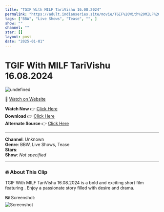 ```yaml
---
title: "TGIF With MILF TariVishu 16.08.2024"
permalink: "https://adult.indianseries.site/movie/TGIF%20With%20MILF%20TariVishu%2016.08.2024"
tags: ["BBW", "Live Shows", "Tease", "", ]
show: ""
channel: ""
star: []
layout: post
date: "2025-01-01"
---
```


# TGIF With MILF TariVishu 16.08.2024

![undefined](https://desisins.com/wp-content/uploads/2024/08/TGIF-With-TariVishu-LS-DesiSins.com_.jpg)

🔗 [Watch on Website](https://adult.indianseries.site/movie/TGIF%20With%20MILF%20TariVishu%2016.08.2024)

**Watch Now** 👉 [Click Here](https://adult.indianseries.site/movie/TGIF%20With%20MILF%20TariVishu%2016.08.2024)  
**Download** 👉 [Click Here](https://adult.indianseries.site/movie/TGIF%20With%20MILF%20TariVishu%2016.08.2024)  
**Alternate Source** 👉 [Click Here](https://adult.indianseries.site/movie/TGIF%20With%20MILF%20TariVishu%2016.08.2024)

---

**Channel**: Unknown  
**Genre**: BBW, Live Shows, Tease  
**Stars**:   
**Show**: *Not specified*

---

### 🔥 About This Clip

TGIF With MILF TariVishu 16.08.2024 is a bold and exciting short film featuring . Enjoy a passionate story filled with desire and drama.
 
🖼️ Screenshot:  
![Screenshot](https://desisins.com/wp-content/uploads/2024/08/TGIF-With-TariVishu-LS-DesiSins.com_.jpg)
